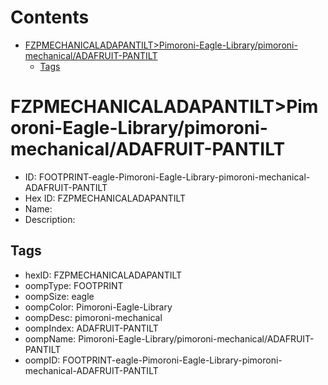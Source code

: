 



Contents
========

* [FZPMECHANICALADAPANTILT>Pimoroni-Eagle-Library/pimoroni-mechanical/ADAFRUIT-PANTILT](#fzpmechanicaladapantiltpimoroni-eagle-librarypimoroni-mechanicaladafruit-pantilt)
	* [Tags](#tags)

# FZPMECHANICALADAPANTILT>Pimoroni-Eagle-Library/pimoroni-mechanical/ADAFRUIT-PANTILT

- ID: FOOTPRINT-eagle-Pimoroni-Eagle-Library-pimoroni-mechanical-ADAFRUIT-PANTILT
- Hex ID: FZPMECHANICALADAPANTILT
- Name: 
- Description: 

## Tags

- hexID: FZPMECHANICALADAPANTILT
- oompType: FOOTPRINT
- oompSize: eagle
- oompColor: Pimoroni-Eagle-Library
- oompDesc: pimoroni-mechanical
- oompIndex: ADAFRUIT-PANTILT
- oompName: Pimoroni-Eagle-Library/pimoroni-mechanical/ADAFRUIT-PANTILT
- oompID: FOOTPRINT-eagle-Pimoroni-Eagle-Library-pimoroni-mechanical-ADAFRUIT-PANTILT

